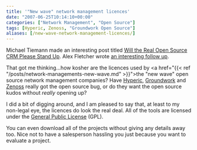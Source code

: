 ```yaml
---
title: '"New wave" network management licences'
date: "2007-06-25T10:14:10+00:00"
categories: ["Network Management", "Open Source"]
tags: [Hyperic, Zenoss, "Groundwork Open Source"]
aliases: [/new-wave-network-management-licences/]
---
```


Michael Tiemann made an interesting post titled <a href="http://www.opensource.org/node/163">Will the Real Open Source CRM Please Stand Up</a>. Alex Fletcher wrote <a href="http://alexfletcher.typepad.com/all_bets_off/2007/06/thoughts-on-osi.html">an interesting follow up</a>.

That got me thinking...how kosher are the licences used by <a href="{{< ref "/posts/network-managements-new-wave.md" >}}">the "new wave" open source network management companies</a>? Have <a href="http://www.hyperic.com/">Hyperic</a>, <a href="http://www.groundworkopensource.com/">Groundwork</a> and <a href="https://www.zenoss.com/">Zenoss</a> really got the open source bug, or do they want the open source kudos without <em>really</em> opening up?

I did a bit of digging around, and I am pleased to say that, at least to my non-legal eye, the licences do look the real deal. All of the tools are licensed under the <a href="http://www.gnu.org/licenses/licenses.html#GPL">General Public License</a> (GPL).

You can even download all of the projects without giving any details away too. Nice not to have a salesperson hassling you just because you want to evaluate a project.

